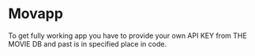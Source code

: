 # Movapp

To get fully working app you have to provide your own API KEY from THE MOVIE DB and past is in specified place in code.
